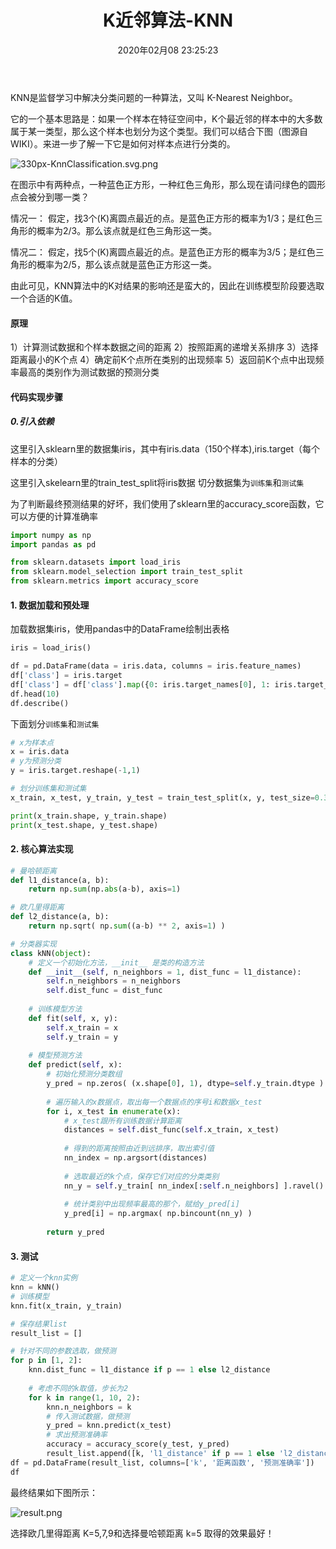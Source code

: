 ﻿---
layout: post
title: K近邻算法-KNN
date: 2020年02月08 23:25:23
categories: 机器学习
mathjax: true
---

KNN是监督学习中解决分类问题的一种算法，又叫 K-Nearest Neighbor。

它的一个基本思路是：如果一个样本在特征空间中，K个最近邻的样本中的大多数属于某一类型，那么这个样本也划分为这个类型。我们可以结合下图（图源自WIKI）。来进一步了解一下它是如何对样本点进行分类的。

![330px-KnnClassification.svg.png](https://i.loli.net/2020/02/18/b1tvMYDg9p6INJO.png)

在图示中有两种点，一种蓝色正方形，一种红色三角形，那么现在请问绿色的圆形点会被分到哪一类？

情况一： 假定，找3个(K)离圆点最近的点。是蓝色正方形的概率为1/3；是红色三角形的概率为2/3。那么该点就是红色三角形这一类。

情况二： 假定，找5个(K)离圆点最近的点。是蓝色正方形的概率为3/5；是红色三角形的概率为2/5，那么该点就是蓝色正方形这一类。

由此可见，KNN算法中的K对结果的影响还是蛮大的，因此在训练模型阶段要选取一个合适的K值。

#### 原理

1）计算测试数据和个样本数据之间的距离
2）按照距离的递增关系排序
3）选择距离最小的K个点
4）确定前K个点所在类别的出现频率
5）返回前K个点中出现频率最高的类别作为测试数据的预测分类

#### 代码实现步骤


##### 0.引入依赖

这里引入sklearn里的数据集iris，其中有iris.data（150个样本),iris.target（每个样本的分类）

这里引入skelearn里的train_test_split将iris数据 切分数据集为``训练集``和``测试集``

为了判断最终预测结果的好坏，我们使用了sklearn里的accuracy_score函数，它可以方便的计算准确率

```python
import numpy as np
import pandas as pd

from sklearn.datasets import load_iris 
from sklearn.model_selection import train_test_split
from sklearn.metrics import accuracy_score
```

#### 1. 数据加载和预处理

加载数据集iris，使用pandas中的DataFrame绘制出表格

```python
iris = load_iris()

df = pd.DataFrame(data = iris.data, columns = iris.feature_names)
df['class'] = iris.target
df['class'] = df['class'].map({0: iris.target_names[0], 1: iris.target_names[1], 2: iris.target_names[2]})
df.head(10)
df.describe()
```

下面划分``训练集``和``测试集``

```python
# x为样本点
x = iris.data
# y为预测分类
y = iris.target.reshape(-1,1)

# 划分训练集和测试集
x_train, x_test, y_train, y_test = train_test_split(x, y, test_size=0.3, random_state=35, stratify=y)

print(x_train.shape, y_train.shape)
print(x_test.shape, y_test.shape)
```

#### 2. 核心算法实现

```python
# 曼哈顿距离
def l1_distance(a, b):
    return np.sum(np.abs(a-b), axis=1)

# 欧几里得距离
def l2_distance(a, b):
    return np.sqrt( np.sum((a-b) ** 2, axis=1) )

# 分类器实现
class kNN(object):
    # 定义一个初始化方法，__init__ 是类的构造方法
    def __init__(self, n_neighbors = 1, dist_func = l1_distance):
        self.n_neighbors = n_neighbors
        self.dist_func = dist_func
    
    # 训练模型方法
    def fit(self, x, y):
        self.x_train = x
        self.y_train = y
    
    # 模型预测方法
    def predict(self, x):
        # 初始化预测分类数组
        y_pred = np.zeros( (x.shape[0], 1), dtype=self.y_train.dtype )
        
        # 遍历输入的x数据点，取出每一个数据点的序号i和数据x_test
        for i, x_test in enumerate(x):
            # x_test跟所有训练数据计算距离
            distances = self.dist_func(self.x_train, x_test)
            
            # 得到的距离按照由近到远排序，取出索引值
            nn_index = np.argsort(distances)
            
            # 选取最近的k个点，保存它们对应的分类类别
            nn_y = self.y_train[ nn_index[:self.n_neighbors] ].ravel()
            
            # 统计类别中出现频率最高的那个，赋给y_pred[i]
            y_pred[i] = np.argmax( np.bincount(nn_y) )
        
        return y_pred

```

#### 3. 测试


```python
# 定义一个knn实例
knn = kNN()
# 训练模型
knn.fit(x_train, y_train)

# 保存结果list
result_list = []

# 针对不同的参数选取，做预测
for p in [1, 2]:
    knn.dist_func = l1_distance if p == 1 else l2_distance
    
    # 考虑不同的k取值，步长为2
    for k in range(1, 10, 2):
        knn.n_neighbors = k
        # 传入测试数据，做预测
        y_pred = knn.predict(x_test)
        # 求出预测准确率
        accuracy = accuracy_score(y_test, y_pred)
        result_list.append([k, 'l1_distance' if p == 1 else 'l2_distance', accuracy])
df = pd.DataFrame(result_list, columns=['k', '距离函数', '预测准确率'])
df
```

最终结果如下图所示：

![result.png](https://i.loli.net/2020/02/18/DUvoZNPylTkWz9H.png)

选择欧几里得距离 K=5,7,9和选择曼哈顿距离 k=5 取得的效果最好！